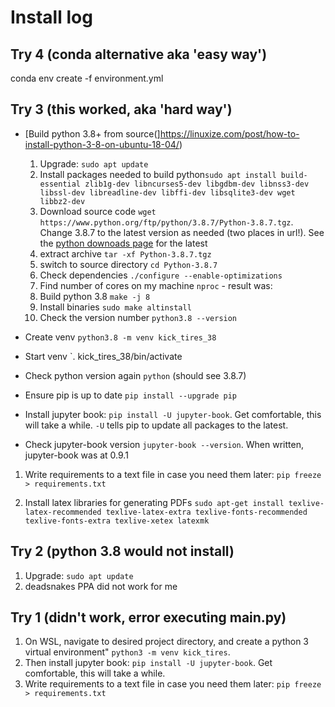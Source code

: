 # Install log

## Try 4 (conda alternative aka 'easy way')

conda env create -f environment.yml


## Try 3  (this worked, aka 'hard way')

- [Build python 3.8+ from source(]https://linuxize.com/post/how-to-install-python-3-8-on-ubuntu-18-04/)
    1. Upgrade: `sudo apt update`
    1. Install packages needed to build python`sudo apt install build-essential zlib1g-dev libncurses5-dev libgdbm-dev libnss3-dev libssl-dev libreadline-dev libffi-dev libsqlite3-dev wget libbz2-dev`
    1. Download source code `wget https://www.python.org/ftp/python/3.8.7/Python-3.8.7.tgz`. Change 3.8.7 to the latest version as needed (two places in url!). See the [python downoads page](https://www.python.org/downloads/source/) for the latest
    1. extract archive `tar -xf Python-3.8.7.tgz`
    1. switch to source directory `cd Python-3.8.7`
    1. Check dependencies `./configure --enable-optimizations`
    1. Find number of cores on my machine `nproc` - result was:
    1. Build python 3.8 `make -j 8`
    1. Install binaries `sudo make altinstall`
    1. Check the version number `python3.8 --version`

- Create venv `python3.8 -m venv kick_tires_38`

- Start venv `. kick_tires_38/bin/activate

- Check python version again `python` (should see 3.8.7)

- Ensure pip is up to date `pip install --upgrade pip`

- Install jupyter book: `pip install -U jupyter-book`. Get comfortable, this will take a while. `-U` tells pip to update all packages to the latest.

- Check jupyter-book version `jupyter-book --version`. When written, jupyter-book was at 0.9.1

1. Write requirements to a text file in case you need them later: `pip freeze > requirements.txt`

1. Install latex libraries for generating PDFs `sudo apt-get install texlive-latex-recommended texlive-latex-extra texlive-fonts-recommended texlive-fonts-extra texlive-xetex latexmk`

## Try 2 (python 3.8 would not install)

1. Upgrade: `sudo apt update`
1. deadsnakes PPA did not work for me

## Try 1 (didn't work, error executing main.py)

1. On WSL, navigate to desired project directory, and create a python 3 virtual environment" `python3 -m venv kick_tires`.
1. Then install jupyter book: `pip install -U jupyter-book`. Get comfortable, this will take a while.
1. Write requirements to a text file in case you need them later: `pip freeze > requirements.txt`